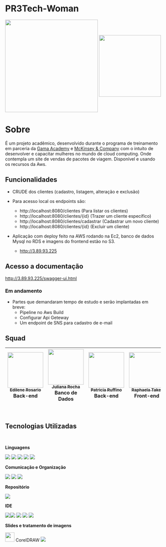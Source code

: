# PR3Tech-Woman

<img src = "https://user-images.githubusercontent.com/89302180/193305262-bf62f908-2185-43dc-86de-1100e631d3d5.png" width = "300px" align = "center"> <span>  </span> <img src = "https://user-images.githubusercontent.com/89302180/193305219-16687355-f88e-4553-a2c8-a23c9cc41b99.jpeg" width = "200px" align = "center">
<br>

# Sobre

É um projeto acadêmico, desenvolvido durante o programa de treinamento em parceria da [Gama Academy](https://www.gama.academy/) e 
[McKinsey & Company](https://www.mckinsey.com.br/) com o intuíto de desenvolver e capacitar mulheres no mundo de cloud computing. Onde contempla um site de vendas de pacotes de viagem. Disponível e usando os recursos da Aws.
<!-- REVISAR -->


## Funcionalidades

- CRUDE dos clientes (cadastro, listagem, alteração e exclusão)


- Para acesso local os endpoints são:
  -  http://localhost:8080/clientes (Para listar os clientes)
  -  http://localhost:8080/clientes/{id} (Trazer um cliente específico)
  -  http://localhost:8080/clientes/cadastrar  (Cadastrar um novo cliente)
  -  http://localhost:8080/clientes/{id} (Excluir um cliente)


- Aplicação com deploy feito na AWS rodando na Ec2, banco de dados Mysql no RDS e imagens do frontend estão no S3.
  - http://3.89.93.225
  
## Acesso a documentação
http://3.89.93.225/swagger-ui.html


### Em andamento
 - Partes que demandaram tempo de estudo e serão implantadas em breve:
    - Pipeline no Aws Build
    - Configurar Api Geteway 
    - Um endpoint de SNS para cadastro de e-mail 

## Squad

|[<img src="https://user-images.githubusercontent.com/89302180/193194914-13876f9d-388c-4790-b4df-938d2f2830fa.png" width=115 > <br> <sub> Edilene Rosario </sub>](https://github.com/EdileneLopes)<br> Back-end|[<img src="https://user-images.githubusercontent.com/89302180/193194919-5f411bbb-df5e-4d57-ae1c-9f0aab98aab8.png" width=115 > <br> <sub> Juliana Rocha </sub>](https://github.com/julianamsrocha)<br> Banco de Dados|[<img src="https://user-images.githubusercontent.com/89302180/193194920-fc1c6867-380b-466a-a637-9362c7bf131e.png" width=115 > <br> <sub> Patricia Ruffino </sub>](https://github.com/PatriciaRuffino)<br> Back-end|[<img src="https://user-images.githubusercontent.com/89302180/193194921-4a52bb12-ce65-431e-b6f8-55e3d183b3aa.png" width=115 > <br> <sub> Raphaela Takei </sub>](https://github.com/RaphaMayumi)<br> Front-end|[<img src="https://user-images.githubusercontent.com/89302180/193194923-5ddedf11-ca3b-482a-bf10-8d96a3d581ee.png" width=115 > <br> <sub> Tatiana Pimentel </sub>](https://github.com/TatiCastro)<br> Front-end|
|---|---|---|---|---|
<br>



## Tecnologias Utilizadas
<br>

**Linguagens**

<img src="https://img.shields.io/badge/HTML5-E34F26?style=for-the-badge&logo=html5&logoColor=white"> <img src="https://img.shields.io/badge/CSS3-1572B6?style=for-the-badge&logo=css3&logoColor=white"> <img src="https://img.shields.io/badge/JavaScript-323330?style=for-the-badge&logo=javascript&logoColor=F7DF1E"> <img src="https://img.shields.io/badge/Bootstrap-563D7C?style=for-the-badge&logo=bootstrap&logoColor=white"> <img src="https://img.shields.io/badge/Java-ED8B00?style=for-the-badge&logo=java&logoColor=white">

**Comunicação e Organização**

<img src="https://img.shields.io/badge/Slack-4A154B?style=for-the-badge&logo=slack&logoColor=white"> <img src="https://img.shields.io/badge/Zoom-2D8CFF?style=for-the-badge&logo=zoom&logoColor=white"> **[<img src="https://img.shields.io/badge/Trello-0052CC?style=for-the-badge&logo=trello&logoColor=white">](https://trello.com/b/CKUaPEKt/pr3tech-woman-grupo06-cravocanela)**
<br>


**Repositório**

<img src="https://img.shields.io/badge/GitHub-100000?style=for-the-badge&logo=github&logoColor=white"> 

**IDE**

<img src="https://img.shields.io/badge/Visual_Studio_Code-0078D4?style=for-the-badge&logo=visual%20studio%20code&logoColor=whitee"><img src="https://img.shields.io/badge/IntelliJ_IDEA-000000.svg?style=for-the-badge&logo=intellij-idea&logoColor=white"> <img src="https://img.shields.io/badge/Eclipse-2C2255?style=for-the-badge&logo=eclipse&logoColor=white">  <img src="https://img.shields.io/badge/MySQL-00000F?style=for-the-badge&logo=mysql&logoColor=white"> <img src="https://img.shields.io/badge/Amazon_AWS-232F3E?style=for-the-badge&logo=amazon-aws&logoColor=white"> 

**Slides e tratamento de imagens**

<img src="https://user-images.githubusercontent.com/89302180/193202291-470cb3c6-affc-41e7-ad63-873eb77f86fe.png" width="30px"> CorelDRAW 
<img src="https://img.shields.io/badge/Canva-%2300C4CC.svg?&style=for-the-badge&logo=Canva&logoColor=white">








